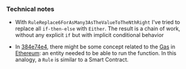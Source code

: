 

### Technical notes

  * With `RuleReplace6ForAsMany3AsTheValueToTheNthRight` I've tried to 
replace all `if-then-else` with `Either`. The result is a chain of work,
 without any explicit `if` but with implicit conditional behavior

  * In [384e74e4](https://github.com/alvarogarcia7/numerology-kata-java/commit/384e74e45538a092f5c716abbb21cb3cc6a8681f), there might be some concept
related to the [Gas][gas] in [Ethereum][ethereum]: an entity needed to be able
to run the function. In this analogy, a `Rule` is similar to a Smart Contract.

[gas]: https://ethereum.stackexchange.com/questions/3/what-is-meant-by-the-term-gas
[ethereum]: http://ethereum.org

